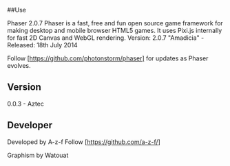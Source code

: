 ##Use

Phaser 2.0.7
Phaser is a fast, free and fun open source game framework for making desktop and mobile browser HTML5 games. It uses Pixi.js internally for fast 2D Canvas and WebGL rendering.
Version: 2.0.7 "Amadicia" - Released: 18th July 2014

Follow [https://github.com/photonstorm/phaser] for updates as Phaser evolves.

## Version

0.0.3 - Aztec

## Developer

Developed by A-z-f
Follow [https://github.com/a-z-f/]

Graphism by Watouat
